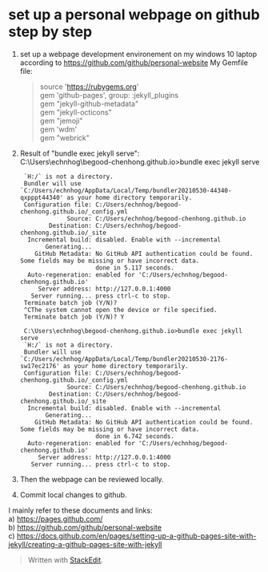 # set up a personal webpage on github step by step
1) set up a webpage development environement on my windows 10 laptop according to  https://github.com/github/personal-website
My Gemfile file: <br>
	> source 'https://rubygems.org' <br>
	> gem 'github-pages', group: :jekyll_plugins<br>
	> gem "jekyll-github-metadata"<br>
	> gem "jekyll-octicons"<br>
	> gem "jemoji"<br>
	> gem 'wdm'<br>
	> gem "webrick"<br>

2) Result of "bundle exec jekyll serve": <br>
C:\Users\echnhog\begood-chenhong.github.io>bundle exec jekyll serve

	    `H:/` is not a directory.
	    Bundler will use `C:/Users/echnhog/AppData/Local/Temp/bundler20210530-44340-qxpppt44340' as your home directory temporarily.
	    Configuration file: C:/Users/echnhog/begood-chenhong.github.io/_config.yml
	                Source: C:/Users/echnhog/begood-chenhong.github.io
	           Destination: C:/Users/echnhog/begood-chenhong.github.io/_site
	     Incremental build: disabled. Enable with --incremental
	          Generating...
	       GitHub Metadata: No GitHub API authentication could be found. Some fields may be missing or have incorrect data.
	                        done in 5.117 seconds.
	     Auto-regeneration: enabled for 'C:/Users/echnhog/begood-chenhong.github.io'
	        Server address: http://127.0.0.1:4000
	      Server running... press ctrl-c to stop.
	    Terminate batch job (Y/N)?
	    ^CThe system cannot open the device or file specified.
	    Terminate batch job (Y/N)? Y

	    C:\Users\echnhog\begood-chenhong.github.io>bundle exec jekyll serve
	    `H:/` is not a directory.
	    Bundler will use `C:/Users/echnhog/AppData/Local/Temp/bundler20210530-2176-sw17ec2176' as your home directory temporarily.
	    Configuration file: C:/Users/echnhog/begood-chenhong.github.io/_config.yml
	                Source: C:/Users/echnhog/begood-chenhong.github.io
	           Destination: C:/Users/echnhog/begood-chenhong.github.io/_site
	     Incremental build: disabled. Enable with --incremental
	          Generating...
	       GitHub Metadata: No GitHub API authentication could be found. Some fields may be missing or have incorrect data.
	                        done in 6.742 seconds.
	     Auto-regeneration: enabled for 'C:/Users/echnhog/begood-chenhong.github.io'
	        Server address: http://127.0.0.1:4000
	      Server running... press ctrl-c to stop.

3) Then the webpage can be reviewed locally.

4) Commit local changes to github.

I mainly refer to these documents and links: <br>
a) https://pages.github.com/ <br>
b) https://github.com/github/personal-website <br>
c) https://docs.github.com/en/pages/setting-up-a-github-pages-site-with-jekyll/creating-a-github-pages-site-with-jekyll <br>


> Written with [StackEdit](https://stackedit.io/).
